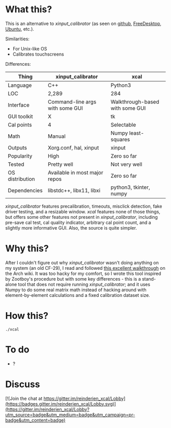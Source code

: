 What this?
==========

This is an alternative to _xinput_calibrator_ (as seen on
[github](https://github.com/tias/xinput_calibrator),
[FreeDesktop](https://www.freedesktop.org/wiki/Software/xinput_calibrator/),
[Ubuntu](https://packages.ubuntu.com/disco/xinput-calibrator), etc.).

Similarities:
- For Unix-like OS
- Calibrates touchscreens

Differences:

|Thing           |xinput_calibrator                |xcal                           |
|----------------|---------------------------------|-------------------------------|
| Language       |C++                              |Python3                        |
| LOC            |2,289                            |284                            |
| Interface      |Command-line args with some GUI  |Walkthrough-based with some GUI|
| GUI toolkit    |X                                |tk                             |
| Cal points     |4                                |Selectable                     |
| Math           |Manual                           |Numpy least-squares            |
| Outputs        |Xorg.conf, hal, xinput           |xinput                         |
| Popularity     |High                             |Zero so far                    |
| Tested         |Pretty well                      |Not very well                  |
| OS distribution|Available in most major repos    |Zero so far                    |
| Dependencies   |libstdc++, libx11, libxi         |python3, tkinter, numpy        |

_xinput_calibrator_ features precalibration, timeouts, misclick detection, fake driver testing, and
a resizable window.
_xcal_ features none of those things, but offers some other features not present in
_xinput_calibrator_, including pre-save cal test, cal quality indicator, arbitrary cal point count,
and a slightly more informative GUI. Also, the source is quite simpler.

Why this?
=========

After I couldn't figure out why _xinput_calibrator_ wasn't doing anything on my system (an old CF-29),
I read and followed
[this excellent walkthrough](https://wiki.archlinux.org/index.php/Talk:Calibrating_Touchscreen#Libinput_breaks_xinput_calibrator)
on the Arch wiki. It was too hacky for my comfort, so I wrote this tool inspired by Zootboy's
procedure but with some key differences - this is a stand-alone tool that does not require running
_xinput_calibrator_; and it uses Numpy to do some real matrix math instead of hacking around with
element-by-element calculations and a fixed calibration dataset size.

How this?
=========

    ./xcal

To do
=====

- ?

Discuss
=======

[![Join the chat at https://gitter.im/reinderien_xcal/Lobby](https://badges.gitter.im/reinderien_xcal/Lobby.svg)](https://gitter.im/reinderien_xcal/Lobby?utm_source=badge&utm_medium=badge&utm_campaign=pr-badge&utm_content=badge)
